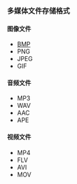 ### 多媒体文件存储格式
#### 图像文件
+ [BMP](./BMP.html)
+ PNG
+ JPEG
+ GIF 

#### 音频文件
+ MP3
+ WAV
+ AAC
+ APE
#### 视频文件
+ MP4
+ FLV
+ AVI
+ MOV
